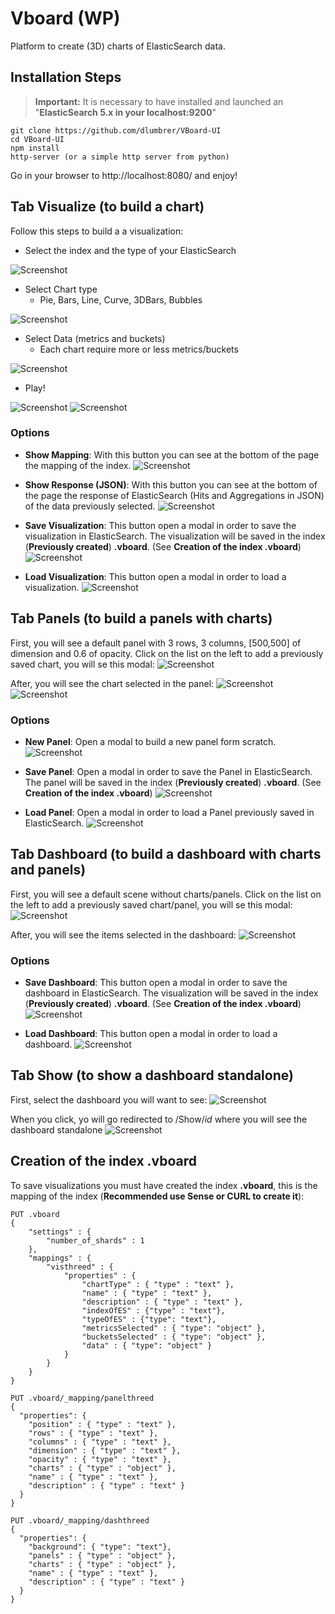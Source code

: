 # Vboard (WP)
Platform to create (3D) charts of ElasticSearch data.

## Installation Steps

> **Important:** It is necessary to have installed and launched an  "**ElasticSearch 5.x in your localhost:9200**"

```
git clone https://github.com/dlumbrer/VBoard-UI
cd VBoard-UI
npm install
http-server (or a simple http server from python)
```

Go in your browser to http://localhost:8080/ and enjoy!


## Tab Visualize (to build a chart)

Follow this steps to build a a visualization:

* Select the index and the type of your ElasticSearch

![Screenshot](images/selectindex.png)

* Select Chart type
  * Pie, Bars, Line, Curve, 3DBars, Bubbles

![Screenshot](images/selectvistype.png)

* Select Data (metrics and buckets)
  * Each chart require more or less metrics/buckets

![Screenshot](images/selectdata.png)

* Play!

![Screenshot](images/example1.png)
![Screenshot](images/example2.png)


### Options

* **Show Mapping**: With this button you can see at the bottom of the page the mapping of the index.
![Screenshot](images/examplemapping.png)

* **Show Response (JSON)**: With this button you can see at the bottom of the page the response of ElasticSearch (Hits and Aggregations in JSON) of the data previously selected.
![Screenshot](images/exampleresponse.png)

* **Save Visualization**: This button open a modal in order to save the visualization in ElasticSearch. The visualization will be saved in the index (**Previously created**) **.vboard**. (See __Creation of the index .vboard__)
![Screenshot](images/examplesave.png)

* **Load Visualization**: This button open a modal in order to load a visualization.
![Screenshot](images/exampleload.png)


## Tab Panels (to build a panels with charts)

First, you will see a default panel with 3 rows, 3 columns, [500,500] of dimension and 0.6 of opacity. Click on the list on the left to add a previously saved chart, you will se this modal:
![Screenshot](images/exampleaddvistopanel.png)

After, you will see the chart selected in the panel:
![Screenshot](images/examplepanelbubbles.png)
![Screenshot](images/examplepanel2.png)


### Options

* **New Panel**: Open a modal to build a new panel form scratch.
![Screenshot](images/newpanelmodal.png)

* **Save Panel**: Open a modal in order to save the Panel in ElasticSearch. The panel will be saved in the index (**Previously created**) **.vboard**. (See __Creation of the index .vboard__)
![Screenshot](images/savepanelmodal.png)

* **Load Panel**: Open a modal in order to load a Panel previously saved in ElasticSearch.
![Screenshot](images/loadpanelmodal.png)

## Tab Dashboard (to build a dashboard with charts and panels)

First, you will see a default scene without charts/panels. Click on the list on the left to add a previously saved chart/panel, you will se this modal:
![Screenshot](images/exampleaddvistodash.png)

After, you will see the items selected in the dashboard:
![Screenshot](images/exampledashboard.png)

### Options

* **Save Dashboard**: This button open a modal in order to save the dashboard in ElasticSearch. The visualization will be saved in the index (**Previously created**) **.vboard**. (See __Creation of the index .vboard__)
![Screenshot](images/examplesavedash.png)

* **Load Dashboard**: This button open a modal in order to load a dashboard.
![Screenshot](images/exampleloaddash.png)


## Tab Show (to show a dashboard standalone)

First, select the dashboard you will want to see:
![Screenshot](images/exampleshow.png)

When you click, yo will go redirected to /Show/*id* where you will see the dashboard standalone
![Screenshot](images/examplestandalone.png)

## Creation of the index .vboard

To save visualizations you must have created the index **.vboard**, this is the mapping of the index (__Recommended use Sense or CURL to create it__):

```
PUT .vboard
{
    "settings" : {
        "number_of_shards" : 1
    },
    "mappings" : {
        "visthreed" : {
            "properties" : {
                "chartType" : { "type" : "text" },
                "name" : { "type" : "text" },
                "description" : { "type" : "text" },
                "indexOfES" : {"type" : "text"},
                "typeOfES" : {"type": "text"},
                "metricsSelected" : { "type": "object" },
                "bucketsSelected" : { "type": "object" },
                "data" : { "type": "object" }
            }
        }
    }
}

PUT .vboard/_mapping/panelthreed
{
  "properties": {
    "position" : { "type" : "text" },
    "rows" : { "type" : "text" },
    "columns" : { "type" : "text" },
    "dimension" : { "type" : "text" },
    "opacity" : { "type" : "text" },
    "charts" : { "type" : "object" },
    "name" : { "type" : "text" },
    "description" : { "type" : "text" }
  }
}

PUT .vboard/_mapping/dashthreed
{
  "properties": {
    "background": { "type": "text"},
    "panels" : { "type" : "object" },
    "charts" : { "type" : "object" },
    "name" : { "type" : "text" },
    "description" : { "type" : "text" }
  }
}
```

